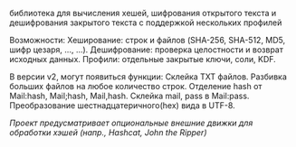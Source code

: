 библиотека для вычисления хешей, шифрования открытого текста и дешифрования закрытого текста с поддержкой нескольких профилей

Возможности:
Хеширование: строк и файлов (SHA-256, SHA-512, MD5, шифр цезаря, ..., ...).
Дешифрование: проверка целостности и возврат исходных данных.
Профили: отдельные закрытые ключи, соли, KDF.


В версии v2, могут появиться функции:
Склейка TXT файлов.
Разбивка больших файлов на любое количество строк.
Отделение hash от Mail:hash, Mail;hash, Mail,hash.
Склейка mail, pass в Mail:pass.
Преобразование шестнадцатеричного(hex) вида в UTF-8.

*Проект предусматривает опциональные внешние движки для обработки хэшей (напр., Hashcat, John the Ripper)*
